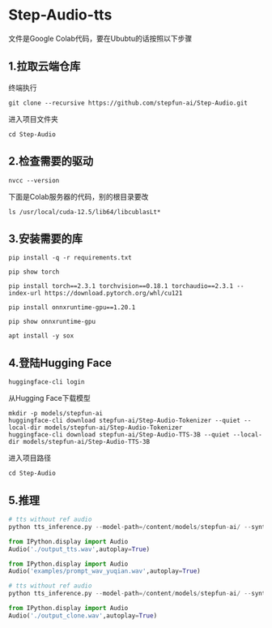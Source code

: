 # Step-Audio-tts

文件是Google Colab代码，要在Ububtu的话按照以下步骤

 ## 1.拉取云端仓库
终端执行
```
git clone --recursive https://github.com/stepfun-ai/Step-Audio.git
```

进入项目文件夹
```
cd Step-Audio
```

## 2.检查需要的驱动
```
nvcc --version
```
下面是Colab服务器的代码，别的根目录要改
```
ls /usr/local/cuda-12.5/lib64/libcublasLt*
```

## 3.安装需要的库
```
pip install -q -r requirements.txt
```
```
pip show torch
```
```
pip install torch==2.3.1 torchvision==0.18.1 torchaudio==2.3.1 --index-url https://download.pytorch.org/whl/cu121
```
```
pip install onnxruntime-gpu==1.20.1
```
```
pip show onnxruntime-gpu
```
```
apt install -y sox
```

## 4.登陆Hugging Face
```
huggingface-cli login
```
从Hugging Face下载模型
```
mkdir -p models/stepfun-ai
huggingface-cli download stepfun-ai/Step-Audio-Tokenizer --quiet --local-dir models/stepfun-ai/Step-Audio-Tokenizer
huggingface-cli download stepfun-ai/Step-Audio-TTS-3B --quiet --local-dir models/stepfun-ai/Step-Audio-TTS-3B
```
进入项目路径
```
cd Step-Audio
```

## 5.推理
```Python
# tts without ref audio
python tts_inference.py --model-path=/content/models/stepfun-ai/ --synthesis-type=tts --output-path=./

from IPython.display import Audio
Audio('./output_tts.wav',autoplay=True)

from IPython.display import Audio
Audio('examples/prompt_wav_yuqian.wav',autoplay=True)

# tts without ref audio
python tts_inference.py --model-path=/content/models/stepfun-ai/ --synthesis-type=clone --output-path=./

from IPython.display import Audio
Audio('./output_clone.wav',autoplay=True)
```
